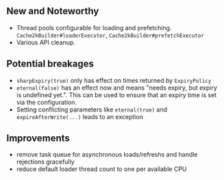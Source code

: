 
## New and Noteworthy

- Thread pools configurable for loading and prefetching. `Cache2kBuilder#loaderExecutor`, `Cache2kBuilder#prefetchExecutor`
- Various API cleanup.

## Potential breakages

- `sharpExpiry(true)` only has effect on times returned by `ExpiryPolicy` 
- `eternal(false)` has an effect now and means "needs expiry, but expiry is undefined yet.".
   This can be used to ensure that an expiry time is set via the configuration.
- Setting conflicting parameters like `eternal(true)` and `expireAfterWrite(...)` leads to an exception


## Improvements

- remove task queue for asynchronous loads/refreshs and handle rejections gracefully
- reduce default loader thread count to one per available CPU
